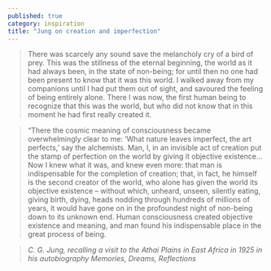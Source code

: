```yaml
---
published: true
category: inspiration
title: "Jung on creation and imperfection"
---
```

>There was scarcely any sound save the melancholy cry of a bird of prey. This was the stillness of the eternal beginning, the world as it had always been, in the state of non-being; for until then no one had been present to know that it was this world. I walked away from my companions until I had put them out of sight, and savoured the feeling of being entirely alone. There I was now, the first human being to recognize that this was the world, but who did not know that in this moment he had first really created it.

>“There the cosmic meaning of consciousness became overwhelmingly clear to me: ‘What nature leaves imperfect, the art perfects,’ say the alchemists. Man, I, in an invisible act of creation put the stamp of perfection on the world by giving it objective existence… Now I knew what it was, and knew even more: that man is indispensable for the completion of creation; that, in fact, he himself is the second creator of the world, who alone has given the world its objective existence – without which, unheard, unseen, silently eating, giving birth, dying, heads nodding through hundreds of millions of years, it would have gone on in the profoundest night of non-being down to its unknown end. Human consciousness created objective existence and meaning, and man found his indispensable place in the great process of being.

><cite>C. G. Jung, recalling a visit to the Athai Plains in East Africa in 1925 in his autobiography Memories, Dreams, Reflections</cite>

